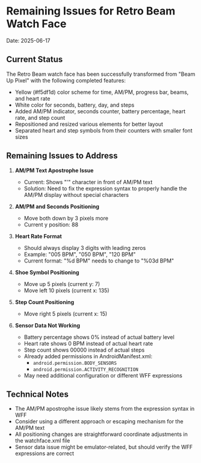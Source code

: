 # Remaining Issues for Retro Beam Watch Face

Date: 2025-06-17

## Current Status
The Retro Beam watch face has been successfully transformed from "Beam Up Pixel" with the following completed features:
- Yellow (#f5df1d) color scheme for time, AM/PM, progress bar, beams, and heart rate
- White color for seconds, battery, day, and steps
- Added AM/PM indicator, seconds counter, battery percentage, heart rate, and step count
- Repositioned and resized various elements for better layout
- Separated heart and step symbols from their counters with smaller font sizes

## Remaining Issues to Address

1. **AM/PM Text Apostrophe Issue**
   - Current: Shows "'" character in front of AM/PM text
   - Solution: Need to fix the expression syntax to properly handle the AM/PM display without special characters

2. **AM/PM and Seconds Positioning**
   - Move both down by 3 pixels more
   - Current y position: 88

3. **Heart Rate Format**
   - Should always display 3 digits with leading zeros
   - Example: "005 BPM", "050 BPM", "120 BPM"
   - Current format: "%d BPM" needs to change to "%03d BPM"

4. **Shoe Symbol Positioning**
   - Move up 5 pixels (current y: 7)
   - Move left 10 pixels (current x: 135)

5. **Step Count Positioning**
   - Move right 5 pixels (current x: 15)

6. **Sensor Data Not Working**
   - Battery percentage shows 0% instead of actual battery level
   - Heart rate shows 0 BPM instead of actual heart rate
   - Step count shows 00000 instead of actual steps
   - Already added permissions in AndroidManifest.xml:
     - `android.permission.BODY_SENSORS`
     - `android.permission.ACTIVITY_RECOGNITION`
   - May need additional configuration or different WFF expressions

## Technical Notes
- The AM/PM apostrophe issue likely stems from the expression syntax in WFF
- Consider using a different approach or escaping mechanism for the AM/PM text
- All positioning changes are straightforward coordinate adjustments in the watchface.xml file
- Sensor data issue might be emulator-related, but should verify the WFF expressions are correct